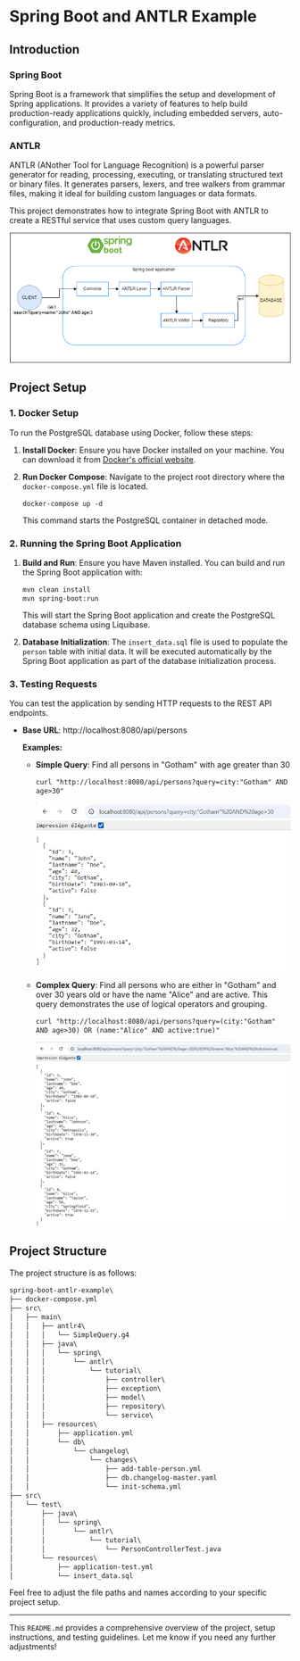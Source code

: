 # Spring Boot and ANTLR Example

## Introduction

### Spring Boot
Spring Boot is a framework that simplifies the setup and development of Spring applications. It provides a variety of features to help build production-ready applications quickly, including embedded servers, auto-configuration, and production-ready metrics.

### ANTLR
ANTLR (ANother Tool for Language Recognition) is a powerful parser generator for reading, processing, executing, or translating structured text or binary files. It generates parsers, lexers, and tree walkers from grammar files, making it ideal for building custom languages or data formats.

This project demonstrates how to integrate Spring Boot with ANTLR to create a RESTful service that uses custom query languages.

![Schema](screenshots/antlr_springboot.png)

## Project Setup

### 1. Docker Setup

To run the PostgreSQL database using Docker, follow these steps:

1. **Install Docker**: Ensure you have Docker installed on your machine. You can download it from [Docker's official website](https://www.docker.com/products/docker-desktop).

2. **Run Docker Compose**:
   Navigate to the project root directory where the `docker-compose.yml` file is located.

   ```
   docker-compose up -d
   ```

   This command starts the PostgreSQL container in detached mode.

### 2. Running the Spring Boot Application

1. **Build and Run**:
   Ensure you have Maven installed. You can build and run the Spring Boot application with:

   ```
   mvn clean install
   mvn spring-boot:run
   ```

   This will start the Spring Boot application and create the PostgreSQL database schema using Liquibase.

2. **Database Initialization**:
   The `insert_data.sql` file is used to populate the `person` table with initial data. It will be executed automatically by the Spring Boot application as part of the database initialization process.

### 3. Testing Requests

You can test the application by sending HTTP requests to the REST API endpoints.

- **Base URL**: http://localhost:8080/api/persons

  **Examples:**
    - **Simple Query**: Find all persons in "Gotham" with age greater than 30
      ```
      curl "http://localhost:8080/api/persons?query=city:"Gotham" AND age>30"
      ```

        ![Simple Query Results](screenshots/simple_query.png)

    - **Complex Query**: Find all persons who are either in "Gotham" and over 30 years old or have the name "Alice" and are active. This query demonstrates the use of logical operators and grouping.
      ```
      curl "http://localhost:8080/api/persons?query=(city:"Gotham" AND age>30) OR (name:"Alice" AND active:true)"
      ```

      ![Complex Query Results](screenshots/complex_query.png)

## Project Structure

The project structure is as follows:

```
spring-boot-antlr-example\
├── docker-compose.yml
├── src\
│   ├── main\
│   │   ├── antlr4\
│   │   │   └── SimpleQuery.g4
│   │   ├── java\
│   │   │   └── spring\
│   │   │       └── antlr\
│   │   │           └── tutorial\
│   │   │               ├── controller\
│   │   │               ├── exception\
│   │   │               ├── model\
│   │   │               ├── repository\
│   │   │               └── service\
│   │   ├── resources\
│   │       ├── application.yml
│   │       └── db\
│   │           └── changelog\
│   │               └── changes\
│   │                   ├── add-table-person.yml
│   │                   ├── db.changelog-master.yaml
│   │                   └── init-schema.yml
├── src\
│   └── test\
│       ├── java\
│       │   └── spring\
│       │       └── antlr\
│       │           └── tutorial\
│       │               └── PersonControllerTest.java
│       └── resources\
│           ├── application-test.yml
│           └── insert_data.sql
```

Feel free to adjust the file paths and names according to your specific project setup.

---

This `README.md` provides a comprehensive overview of the project, setup instructions, and testing guidelines. Let me know if you need any further adjustments!
